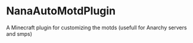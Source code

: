 # NanaAutoMotdPlugin
A Minecraft plugin for customizing the motds (usefull for Anarchy servers and smps)
